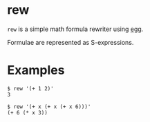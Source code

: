 # rew

`rew` is a simple math formula rewriter using [egg](https://github.com/egraphs-good/egg).

Formulae are represented as S-expressions.

# Examples

```
$ rew '(+ 1 2)'
3
```

```
$ rew '(+ x (+ x (+ x 6)))'
(+ 6 (* x 3))
```